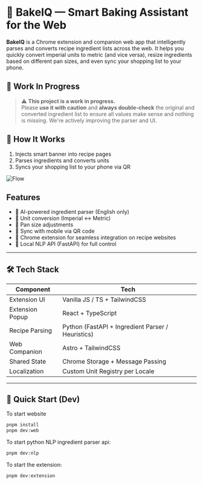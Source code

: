 # 🧁 BakeIQ — Smart Baking Assistant for the Web

**BakeIQ** is a Chrome extension and companion web app that intelligently parses and converts recipe ingredient lists across the web. It helps you quickly convert imperial units to metric (and vice versa), resize ingredients based on different pan sizes, and even sync your shopping list to your phone.

## 🚧 Work In Progress

> ⚠️ **This project is a work in progress.**  
> Please **use it with caution** and **always double-check** the original and converted ingredient list to ensure all values make sense and nothing is missing. We're actively improving the parser and UI.

## 🧠 How It Works

1. Injects smart banner into recipe pages  
2. Parses ingredients and converts units  
3. Syncs your shopping list to your phone via QR

![Flow](./assets/how-it-works.gif)

## Features

- 🧠 AI-powered ingredient parser (English only)
- 📐 Unit conversion (Imperial ↔ Metric)
- 🍰 Pan size adjustments
- 📱 Sync with mobile via QR code
- 🔌 Chrome extension for seamless integration on recipe websites
- 🧪 Local NLP API (FastAPI) for full control


---

## 🛠️ Tech Stack

| Component        | Tech                                         |
|------------------|----------------------------------------------|
| Extension UI     | Vanilla JS / TS + TailwindCSS                |
| Extension Popup  | React + TypeScript                           |
| Recipe Parsing   | Python (FastAPI + Ingredient Parser / Heuristics) |
| Web Companion    | Astro + TailwindCSS                          |
| Shared State     | Chrome Storage + Message Passing             |
| Localization     | Custom Unit Registry per Locale              |

---

## 🚀 Quick Start (Dev)

To start website

```bash
pnpm install
pnpm dev:web
```

To start python NLP ingredient parser api:

```bash
pnpm dev:nlp
```

To start the extension: 

```bash
pnpm dev:extension
```

